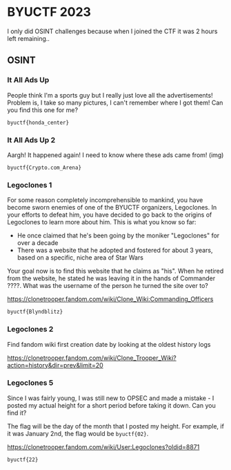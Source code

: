 # BYUCTF 2023
I only did OSINT challenges because when I joined the CTF it was 2 hours left remaining..

## OSINT
### It All Ads Up
People think I'm a sports guy but I really just love all the advertisements! Problem is, I take so many pictures, I can't remember where I got them! Can you find this one for me?


```
byuctf{honda_center}
```

### It All Ads Up 2
Aargh! It happened again! I need to know where these ads came from!
(img)
```
byuctf{Crypto.com_Arena}
```

### Legoclones 1
For some reason completely incomprehensible to mankind, you have become sworn enemies of one of the BYUCTF organizers, Legoclones. In your efforts to defeat him, you have decided to go back to the origins of Legoclones to learn more about him. This is what you know so far:

-   He once claimed that he's been going by the moniker "Legoclones" for over a decade
-   There was a website that he adopted and fostered for about 3 years, based on a specific, niche area of Star Wars

Your goal now is to find this website that he claims as "his". When he retired from the website, he stated he was leaving it in the hands of Commander ????. What was the username of the person he turned the site over to?

https://clonetrooper.fandom.com/wiki/Clone_Wiki:Commanding_Officers

```
byuctf{Blyndblitz}
```

### Legoclones 2
Find fandom wiki first creation date by looking at the oldest history logs

https://clonetrooper.fandom.com/wiki/Clone_Trooper_Wiki?action=history&dir=prev&limit=20

### Legoclones 5
Since I was fairly young, I was still new to OPSEC and made a mistake - I posted my actual height for a short period before taking it down. Can you find it?

The flag will be the day of the month that I posted my height. For example, if it was January 2nd, the flag would be  `byuctf{02}`.

https://clonetrooper.fandom.com/wiki/User:Legoclones?oldid=8871
```
byuctf{22}
```
